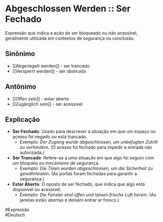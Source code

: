# Abgeschlossen Werden :: Ser Fechado
Expressão que indica a ação de ser bloqueado ou não acessível, geralmente utilizada em contextos de segurança ou conclusão.

## Sinônimo
- [[Abgeriegelt werden]] - ser trancado  
- [[Versperrt werden]] - ser obstruído  

## Antônimo
- [[Offen sein]] - estar aberto  
- [[Zugänglich sein]] - ser acessível  

## Explicação
- **Ser Fechado**: Usado para descrever a situação em que um espaço ou acesso foi negado ou está trancado.
  - Exemplo: *Der Zugang wurde abgeschlossen, um unbefugten Zutritt zu verhindern.* (O acesso foi fechado para impedir a entrada não autorizada.)
- **Ser Trancado**: Refere-se a uma situação em que algo foi seguro com um bloqueio ou mecanismo de segurança.
  - Exemplo: *Die Türen wurden abgeschlossen, um die Sicherheit zu gewährleisten.* (As portas foram fechadas para garantir a segurança.)
- **Estar Aberto**: O oposto de ser fechado, que indica que algo está disponível ou acessível.
  - Exemplo: *Die Fenster sind offen und lassen frische Luft herein.* (As janelas estão abertas e deixam entrar ar fresco.)

#Expressão  
#Deutsch